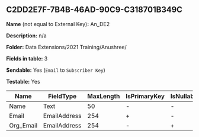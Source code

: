 ## C2DD2E7F-7B4B-46AD-90C9-C318701B349C

**Name** (not equal to External Key)**:** An_DE2

**Description:** n/a

**Folder:** Data Extensions/2021 Training/Anushree/

**Fields in table:** 3

**Sendable:** Yes (`Email` to `Subscriber Key`)

**Testable:** Yes

| Name | FieldType | MaxLength | IsPrimaryKey | IsNullable | DefaultValue |
| --- | --- | --- | --- | --- | --- |
| Name | Text | 50 | - | - |  |
| Email | EmailAddress | 254 | + | - |  |
| Org_Email | EmailAddress | 254 | - | + |  |
